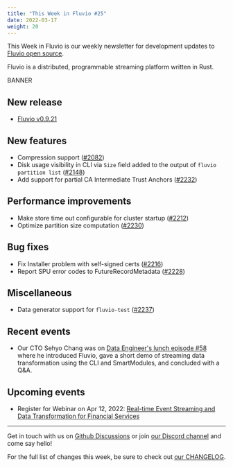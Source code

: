 ```yaml
---
title: "This Week in Fluvio #25"
date: 2022-03-17
weight: 20
---
```

This Week in Fluvio is our weekly newsletter for development updates to [Fluvio open source].

Fluvio is a distributed, programmable streaming platform written in Rust.

BANNER

## New release
* [Fluvio v0.9.21](https://github.com/infinyon/fluvio/releases/tag/v0.9.21)

## New features
* Compression support ([#2082](https://github.com/infinyon/fluvio/issues/2082))
* Disk usage visibility in CLI via `Size` field added to the output of `fluvio partition list` ([#2148](https://github.com/infinyon/fluvio/issues/2148))
* Add support for partial CA Intermediate Trust Anchors ([#2232](https://github.com/infinyon/fluvio/pull/2232))

## Performance improvements
* Make store time out configurable for cluster startup ([#2212](https://github.com/infinyon/fluvio/issues/2212))
* Optimize partition size computation ([#2230](https://github.com/infinyon/fluvio/issues/2230))

## Bug fixes
* Fix Installer problem with self-signed certs ([#2216](https://github.com/infinyon/fluvio/issues/2216))
* Report SPU error codes to FutureRecordMetadata ([#2228](https://github.com/infinyon/fluvio/issues/2228))

## Miscellaneous
* Data generator support for `fluvio-test` ([#2237](https://github.com/infinyon/fluvio/pull/2237))

## Recent events
* Our CTO Sehyo Chang was on [Data Engineer's lunch episode #58](https://www.youtube.com/watch?v=H1tkiGsNz-Q) where he introduced Fluvio, gave a short demo of streaming data transformation using the CLI and SmartModules, and concluded with a Q&A.

## Upcoming events
* Register for Webinar on Apr 12, 2022: [Real-time Event Streaming and Data Transformation for Financial Services](https://register.gotowebinar.com/register/4870730280061351695)


---

Get in touch with us on [Github Discussions] or join [our Discord channel] and come say hello!

For the full list of changes this week, be sure to check out [our CHANGELOG].

[Fluvio open source]: https://github.com/infinyon/fluvio
[our CHANGELOG]: https://github.com/infinyon/fluvio/blob/master/CHANGELOG.md
[our Discord channel]: https://discordapp.com/invite/bBG2dTz
[Github Discussions]: https://github.com/infinyon/fluvio/discussions
